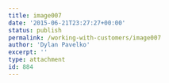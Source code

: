 ```yaml
---
title: image007
date: '2015-06-21T23:27:27+00:00'
status: publish
permalink: /working-with-customers/image007
author: 'Dylan Pavelko'
excerpt: ''
type: attachment
id: 884
---
```

<!DOCTYPE html PUBLIC "-//W3C//DTD HTML 4.0 Transitional//EN" "http://www.w3.org/TR/REC-html40/loose.dtd">
<?xml encoding="UTF-8">
